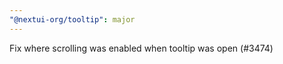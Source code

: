 ```yaml
---
"@nextui-org/tooltip": major
---
```


Fix where scrolling was enabled when tooltip was open (#3474)
